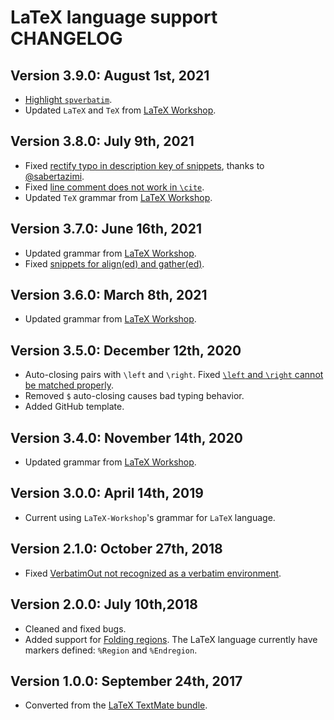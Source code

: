 # LaTeX language support CHANGELOG

## Version 3.9.0: August 1st, 2021
- [Highlight `spverbatim`](https://github.com/AREA44/vscode-LaTeX-support/issues/16).
- Updated `LaTeX` and `TeX` from [LaTeX Workshop](https://github.com/James-Yu/LaTeX-Workshop).

## Version 3.8.0: July 9th, 2021
- Fixed [rectify typo in description key of snippets](https://github.com/AREA44/vscode-LaTeX-support/pull/15), thanks to [@sabertazimi](https://github.com/sabertazimi).
- Fixed [line comment does not work in `\cite`](https://github.com/AREA44/vscode-LaTeX-support/issues/14).
- Updated `TeX` grammar from [LaTeX Workshop](https://github.com/James-Yu/LaTeX-Workshop).

## Version 3.7.0: June 16th, 2021
- Updated grammar from [LaTeX Workshop](https://github.com/James-Yu/LaTeX-Workshop).
- Fixed [snippets for align(ed) and gather(ed)](https://github.com/AREA44/vscode-LaTeX-support/issues/13).

## Version 3.6.0: March 8th, 2021
- Updated grammar from [LaTeX Workshop](https://github.com/James-Yu/LaTeX-Workshop).

## Version 3.5.0: December 12th, 2020
- Auto-closing pairs with `\left` and `\right`. Fixed [`\left` and `\right` cannot be matched properly](https://github.com/AREA44/vscode-LaTeX-support/issues/9).
- Removed `$` auto-closing causes bad typing behavior.
- Added GitHub template.

## Version 3.4.0: November 14th, 2020
- Updated grammar from [LaTeX Workshop](https://github.com/James-Yu/LaTeX-Workshop).

## Version 3.0.0: April 14th, 2019
- Current using `LaTeX-Workshop`'s grammar for `LaTeX` language.

## Version 2.1.0: October 27th, 2018
- Fixed [VerbatimOut not recognized as a verbatim environment](https://github.com/ProAdd-ons/vscode-LaTeX-support/issues/6).

## Version 2.0.0: July 10th,2018
- Cleaned and fixed bugs.
- Added support for [Folding regions](https://code.visualstudio.com/updates/v1_17#_folding-regions). The LaTeX language currently have markers defined: `%Region` and `%Endregion`.

## Version 1.0.0: September 24th, 2017
- Converted from the [LaTeX TextMate bundle](https://github.com/textmate/latex.tmbundle).

